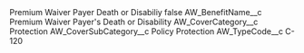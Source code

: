 <?xml version="1.0" encoding="UTF-8"?>
<CustomMetadata xmlns="http://soap.sforce.com/2006/04/metadata" xmlns:xsi="http://www.w3.org/2001/XMLSchema-instance" xmlns:xsd="http://www.w3.org/2001/XMLSchema">
    <label>Premium Waiver Payer Death or Disabiliy</label>
    <protected>false</protected>
    <values>
        <field>AW_BenefitName__c</field>
        <value xsi:type="xsd:string">Premium Waiver Payer&apos;s Death or Disability</value>
    </values>
    <values>
        <field>AW_CoverCategory__c</field>
        <value xsi:type="xsd:string">Protection</value>
    </values>
    <values>
        <field>AW_CoverSubCategory__c</field>
        <value xsi:type="xsd:string">Policy Protection</value>
    </values>
    <values>
        <field>AW_TypeCode__c</field>
        <value xsi:type="xsd:string">C-120</value>
    </values>
</CustomMetadata>
